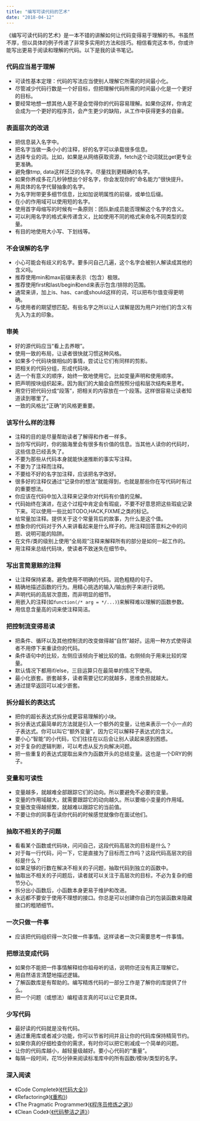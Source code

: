 ```yaml
---
title: "编写可读代码的艺术"
date: "2018-04-12"
---
```


《编写可读代码的艺术》是一本不错的讲解如何让代码变得易于理解的书。书虽然不厚，但以具体的例子传递了非常多实用的方法和技巧。相信看完这本书，你或许能写出更易于阅读和理解的代码。以下是我的读书笔记。

### 代码应当易于理解
* 可读性基本定理：代码的写法应当使别人理解它所需的时间最小化。
* 尽管减少代码行数是一个好目标，但把理解代码所需的时间最小化是一个更好的目标。
* 要经常地想一想其他人是不是会觉得你的代码容易理解。如果你这样，你肯定会成为一个更好的程序员，会产生更少的缺陷，从工作中获得更多的自豪。

### 表面层次的改进
* 把信息装入名字中。
* 把名字当做一条小小的注释，好的名字可以承载很多信息。
* 选择专业的词。比如，如果是从网络获取资源，fetch这个动词就比get更专业更准确。
* 避免像tmp, data这样泛泛的名字。尽量找到更精确的名字。
* 如果你养成多花几秒钟想出个好名字，你会发现你的“命名能力”很快提升。
* 用具体的名字代替抽象的名字。
* 为名字附带更多细节信息，比如加说明属性的前缀，或单位后缀。
* 在小的作用域可以使用短的名字。
* 使用首字母缩写的时候有一条原则：团队新成员能否理解这个名字的含义。
* 可以利用名字的格式来传递含义，比如使用不同的格式来命名不同类型的变量。
* 有目的地使用大小写、下划线等。

### 不会误解的名字
* 小心可能会有歧义的名字。要多问自己几遍，这个名字会被别人解读成其他的含义吗。
* 推荐使用min和max前缀来表示（包含）极限。
* 推荐使用first和last/begin和end来表示包含/排除的范围。
* 通常来讲，加上is、has、can或should这样的词，可以把布尔值变得更明确。
* 与使用者的期望想匹配。有些名字之所以让人误解是因为用户对他们的含义有先入为主的印象。

### 审美
* 好的源代码应当“看上去养眼”。
* 使用一致的布局，让读者很快就习惯这种风格。
* 如果多个代码块做相似的事情，尝试让它们有同样的剪影。
* 把相关的代码分组，形成代码块。
* 选一个有意义的顺序，始终一致地使用它。比如变量声明和使用顺序。
* 把声明按块组织起来。因为我们的大脑会自然按照分组和层次结构来思考。
* 用空行把代码分成“段落”，把相关的内容放在一个段落。这样很容易让读者知道读到哪里了。
* 一致的风格比“正确”的风格更重要。

### 该写什么样的注释
* 注释的目的是尽量帮助读者了解得和作者一样多。
* 当你写代码时，你的脑海里会有很多有价值的信息。当其他人读你的代码时，这些信息已经丢失了。
* 不要为那些从代码本身就能快速推断的事实写注释。
* 不要为了注释而注释。
* 不要给不好的名字加注释，应该把名字改好。
* 很多好的注释仅通过“记录你的想法”就能得到，也就是那些你在写代码时有过的重要想法。
* 你应该在代码中加入注释来记录你对代码有价值的见解。
* 代码始终在演进，在这个过程中肯定会有瑕疵，不要不好意思把这些瑕疵记录下来。可以使用一些比如TODO,HACK,FIXME之类的标记。
* 给常量加注释。提供关于这个常量背后的故事，为什么是这个值。
* 想象你的代码对于外人来讲看起来是什么样子的。用注释回答意料之中的问题、说明可能的陷阱。
* 在文件/类的级别上使用“全局观”注释来解释所有的部分是如何一起工作的。
* 用注释来总结代码块，使读者不致迷失在细节中。

### 写出言简意赅的注释
* 让注释保持紧凑。避免使用不明确的代码。润色粗糙的句子。
* 精确地描述函数的行为。用精心挑选的输入/输出例子来进行说明。
* 声明代码的高层次意图，而非明显的细节。
* 用嵌入的注释(如`function(/* arg = */...)`)来解释难以理解的函数参数。
* 用信息含量高的词来使注释简洁。

### 把控制流变得易读
* 把条件、循环以及其他控制流的改变做得越“自然”越好。运用一种方式使得读者不用停下来重读你的代码。
* 条件语句中的比较，左侧应该倾向于被比较的值。右侧倾向于用来比较的常量。
* 默认情况下都用if/else，三目运算只在最简单的情况下使用。
* 最小化嵌套。嵌套越多，读者需要记忆的就越多，思维负担就越大。
* 通过提早返回可以减少嵌套。

### 拆分超长的表达式
* 把你的超长表达式拆分成更容易理解的小块。
* 拆分表达式最简单的方法就是引入一个额外的变量，让他来表示一个小一点的子表达式。你可以叫它“额外变量”，因为它可以解释子表达式的含义。
* 要小心“智能”的小代码，它们往往在以后会让别人读起来感到困惑。
* 对于复杂的逻辑判断，可以考虑从反方向解决问题。
* 把一些重复的表达式提取出来作为函数开头的总结变量。这也是一个DRY的例子。

### 变量和可读性
* 变量越多，就越难全部跟踪它们的动向。所以要避免不必要的变量。
* 变量的作用域越大，就需要跟踪它的动向越久。所以要缩小变量的作用域。
* 变量改变得越频繁，就越难以跟踪它的当前值。
* 不要让你的同事在读你代码的时候感觉就像你在面试他们。

### 抽取不相关的子问题
* 看看某个函数或代码块，问问自己，这段代码高层次的目标是什么？
* 对于每一行代码，问一下，它是直接为了目标而工作吗？这段代码高层次的目标是什么？
* 如果足够的行数在解决不相关的子问题，抽取代码到独立的函数中。
* 抽取出不相关的子问题后，读者就可以关注于高层次的目标，不必为复杂的细节分心。
* 拆分出小函数后，小函数本身更易于维护和改进。
* 永远都不要安于使用不理想的接口。你总是可以创建你自己的包装函数来隐藏接口的粗陋细节。

### 一次只做一件事
* 应该把代码组织得一次只做一件事情。这样读者一次只需要思考一件事情。

### 把想法变成代码
* 如果你不能把一件事情解释给你祖母听的话，说明你还没有真正理解它。
* 用自然语言清楚地描述逻辑。
* 了解函数库是有帮助的。编写精炼代码的一部分工作是了解你的库提供了什么。
* 把一个问题（或想法）编程语言真的可以让它更具体。

### 少写代码
* 最好读的代码就是没有代码。
* 通过重用库或者减少功能，你可以节省时间并且让你的代码库保持精简节约。
* 如果你真的仔细检查你的需求，有时你可以把它削减成一个简单的问题。
* 让你的代码库越小，越轻量级越好。要小心代码的“重量”。
* 每隔一段时间，花15分钟来阅读标准库中的所有函数/模块/类型的名字。

### 深入阅读
* 《Code Complete》([《代码大全》](https://book.douban.com/subject/1477390/))
* 《Refactoring》([《重构》](https://book.douban.com/subject/4262627/))
* 《The Pragmatic Programmer》([《程序员修炼之道》](https://book.douban.com/subject/5387402/))
* 《Clean Code》（[《代码整洁之道》](https://book.douban.com/subject/4199741/)）